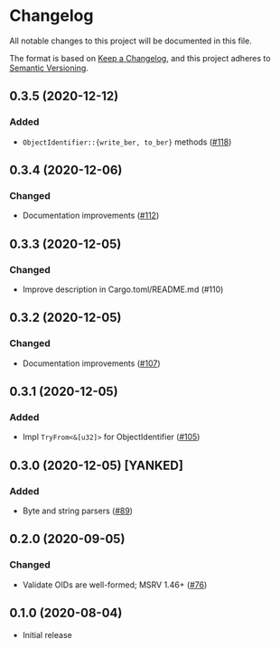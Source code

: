 # Changelog
All notable changes to this project will be documented in this file.

The format is based on [Keep a Changelog](https://keepachangelog.com/en/1.0.0/),
and this project adheres to [Semantic Versioning](https://semver.org/spec/v2.0.0.html).

## 0.3.5 (2020-12-12)
### Added
- `ObjectIdentifier::{write_ber, to_ber}` methods ([#118])

[#118]: https://github.com/RustCrypto/utils/pull/118

## 0.3.4 (2020-12-06)
### Changed
- Documentation improvements ([#112])

[#112]: https://github.com/RustCrypto/utils/pull/110

## 0.3.3 (2020-12-05)
### Changed
- Improve description in Cargo.toml/README.md (#110)

[#110]: https://github.com/RustCrypto/utils/pull/110

## 0.3.2 (2020-12-05)
### Changed
- Documentation improvements ([#107])

[#107]: https://github.com/RustCrypto/utils/pull/107

## 0.3.1 (2020-12-05)
### Added
- Impl `TryFrom<&[u32]>` for ObjectIdentifier ([#105])

[#105]: https://github.com/RustCrypto/utils/pull/105

## 0.3.0 (2020-12-05) [YANKED]
### Added
- Byte and string parsers ([#89])

[#89]: https://github.com/RustCrypto/utils/pull/89

## 0.2.0 (2020-09-05)
### Changed
- Validate OIDs are well-formed; MSRV 1.46+ ([#76])

[#76]: https://github.com/RustCrypto/utils/pull/76

## 0.1.0 (2020-08-04)
- Initial release
